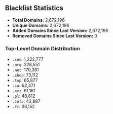 ## Blacklist Statistics

- **Total Domains:** 2,672,196
- **Unique Domains:** 2,672,196
- **Added Domains Since Last Version:** 2,672,196
- **Removed Domains Since Last Version:** 0

### Top-Level Domain Distribution

-  `.com`: 1,222,777
-  `.org`: 228,551
-  `.net`: 170,381
-  `.shop`: 73,112
-  `.top`: 65,877
-  `.io`: 62,471
-  `.xyz`: 61,161
-  `.pl`: 48,812
-  `.info`: 43,887
-  `.fr`: 36,152
